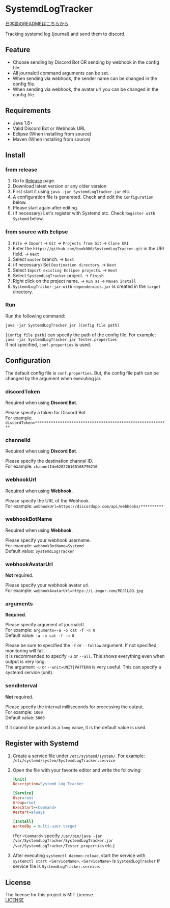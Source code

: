 # SystemdLogTracker

[日本語のREADMEはこちらから](https://github.com/book000/SystemdLogTracker/blob/master/README-ja.md)

Tracking systemd log (journal) and send them to discord.

## Feature

- Choose sending by Discord Bot OR sending by webhook in the config file.
- All journalctl command arguments can be set.
- When sending via webhook, the sender name can be changed in the config file.
- When sending via webhook, the avatar url you can be changed in the config file.

## Requirements

- Java 1.8+
- Valid Discord Bot or Webhook URL
- Eclipse (When installing from source)
- Maven (When installing from source)

## Install

### from release

1. Go to [Release](https://github.com/book000/SystemdLogTracker/releases) page.
2. Download latest version or any older version
3. First start it using `java -jar SystemdLogTracker.jar` etc.
4. A configuration file is generated. Check and edit the `Configuration` below.
5. Please start again after editing.
6. (if necessary) Let's register with Systemd etc. Check `Register with Systemd` below.

### from source with Eclipse

1. `File` -> `Import` -> `Git` -> `Projects from Git` -> `Clone URI`
2. Enter the `https://github.com/book000/SystemdLogTracker.git` in the URI field. -> `Next`
3. Select `master` branch. -> `Next`
4. (if necessary) Set `Destination directory`. -> `Next`
5. Select `Import existing Eclipse projects`. -> `Next`
6. Select `SystemdLogTracker` project. -> `Finish`
7. Right click on the project name. -> `Run as` -> `Maven install`
8. `SystemdLogTracker-jar-with-dependencies.jar` is created in the `target` directory.

### Run

Run the following command:

```shell
java -jar SystemdLogTracker.jar [Config file path]
```

`[Config file path]` can specify the path of the config file. For example: `java -jar SystemdLogTracker.jar Tester.properties`  
If not specified, `conf.properties` is used.

## Configuration

The default config file is `conf.properties`. But, the config file path can be changed by the argument when executing jar.

### discordToken

Required when using **Discord Bot**.

Please specify a token for Discord Bot.  
For example: `discordToken=***********************************************************`

### channelId

Required when using **Discord Bot**.

Please specify the destination channel ID.  
For example: `channelId=620226160168796210`

### webhookUrl

Required when using **Webhook**.

Please specify the URL of the Webhook.  
For example: `webhookUrl=https://discordapp.com/api/webhooks/**********`

### webhookBotName

Required when using **Webhook**.

Please specify your webhook username.  
For example: `webhookBotName=Systemd`  
Default value: `SystemdLogTracker`

### webhookAvatarUrl

**Not** required.

Please specify your webhook avatar url.  
For example: `webhookAvatarUrl=https://i.imgur.com/MDJlL8Q.jpg`

### arguments

**Required**.

Please specify argument of journalctl.  
For example: `arguments=-a -o cat -f -n 0`  
Default value: `-a -o cat -f -n 0`

Please be sure to specified the `-f` or `--follow` argument. If not specified, monitoring will fail.  
It is recommended to specify `-a` or `--all`. This shows everything even when output is very long.  
The argument `-u` or `--unit=UNIT|PATTERN` is very useful. This can specify a systemd service (unit).

### sendInterval

**Not** required.

Please specify the interval milliseconds for processing the output.  
For example: `1000`  
Default value: `5000`

If it cannot be parsed as a `long` value, it is the default value is used.

## Register with Systemd

1. Create a service file under `/etc/systemd/system/`. For example: `/etc/systemd/system/SystemdLogTracker.service`
2. Open the file with your favorite editor and write the following:

   ```ini
   [Unit]
   Description=Systemd Log Tracker

   [Service]
   User=root
   Group=root
   ExecStart=<Command>
   Restart=always

   [Install]
   WantedBy = multi-user.target
   ```

   (For `<Command>` specify `/usr/bin/java -jar /var/SystemdLogTracker/SystemdLogTracker.jar /var/SystemdLogTracker/Tester.properties` etc.)
3. After executing `systemctl daemon-reload`, start the service with `systemctl start <ServiceName>`. `<ServiceName>` is `SystemdLogTracker` if service file is `SystemdLogTracker.service`.

## License

The license for this project is MIT License.  
[LICENSE](https://github.com/book000/SystemdLogTracker/blob/master/LICENSE)
